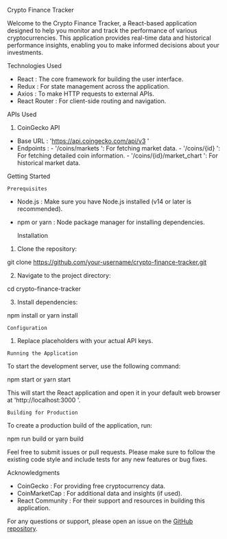 Crypto Finance Tracker

Welcome to the Crypto Finance Tracker, a React-based application designed to help you monitor and track the performance of various cryptocurrencies. This application provides real-time data and historical performance insights, enabling you to make informed decisions about your investments.

   Technologies Used

-   React  : The core framework for building the user interface.
-   Redux  : For state management across the application.
-   Axios  : To make HTTP requests to external APIs.
-   React Router  : For client-side routing and navigation.

   APIs Used

1.   CoinGecko API  
   -   Base URL  :  'https://api.coingecko.com/api/v3 '
   -   Endpoints  : 
     -  '/coins/markets ': For fetching market data.
     -  '/coins/{id} ': For fetching detailed coin information.
     -  '/coins/{id}/market_chart ': For historical market data.

   Getting Started

    Prerequisites

-   Node.js  : Make sure you have Node.js installed (v14 or later is recommended).
-   npm or yarn  : Node package manager for installing dependencies.

    Installation

1.   Clone the repository:  


   git clone https://github.com/your-username/crypto-finance-tracker.git
 

2.   Navigate to the project directory:  

  
   cd crypto-finance-tracker


3.   Install dependencies:  


   npm install
     or
   yarn install


    Configuration



1.   Replace placeholders   with your actual API keys.

    Running the Application

To start the development server, use the following command:


npm start
  or
yarn start


This will start the React application and open it in your default web browser at  'http://localhost:3000 '.

    Building for Production

To create a production build of the application, run:

npm run build
  or
yarn build




Feel free to submit issues or pull requests. Please make sure to follow the existing code style and include tests for any new features or bug fixes.

 
   Acknowledgments

-   CoinGecko  : For providing free cryptocurrency data.
-   CoinMarketCap  : For additional data and insights (if used).
-   React Community  : For their support and resources in building this application.

For any questions or support, please open an issue on the [GitHub repository](https://github.com/kumarshivam27december/crypto-finance-tracker/issues).


